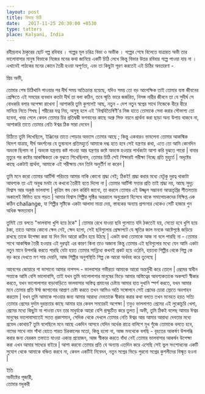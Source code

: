```yaml
---
layout: post
title: বিভার চিঠি
date:   2017-11-25 20:30:00 +0530
type: tatters
place: Kalyani, India
---
```


রবীন্দ্রনাথ ঠাকুরের ছোট গল্প রবিবার । গল্পের  মূল চরিত্র বিভা ও অভীক । গল্পের শেষে বিলেতে যাত্রারত অভী তার ভালোবাসার মানুষ বিভাকে নিজের মনের কথা জানিয়ে একটি চিঠি লেখে কিন্তু বিভার উত্তর রবিবার গল্পে পাওয়া যায় না । এখানেই পাঠকের মনের কোনে তৈরী হওয়া অপূর্ণতা, এবং তা কিছুটা পূরণ করতেই এই চিঠির অবতারণা -
<!--more-->

প্রিয় অভী,

তোমার শেষ চিঠিখানি পাওয়ার পর দীর্ঘ সময় অতিক্রান্ত হয়েছে, যদিও সময় তো বড় আপেক্ষিক তাই তোমার ব্যস্ত জীবনের প্রেক্ষিতে এই সময়ের ব্যবধান কতটা দীর্ঘ তা বলা কঠিন, তবে স্মৃতি ভারে জর্জরিত, নিসঙ্গ নারীর জীবনে তা যে সুদীর্ঘ সে বোধকরি বলার অপেক্ষা রাখেনা | আশাকরি তুমি কুশলেই আছ, নতুন  - দেশ নতুন স্বপ্নের সাথে নিজেকে ধীরে ধীরে মানিয়ে নিতে শিখছ | শরীরের যত্ন নিয়, অসুস্থ হলে এই 'বিশ্বহিতৈষিণী'র নিজ হাতে  তোমাকে সেবা করার সৌভাগ্য তো হবেনা, খবর পেলে কেবল তোমার চির প্রতিদ্বন্ধী ভগবানের কাছে অশ্রু সিক্ত নয়নে প্রার্থনা করা ছাড়া অন্য উপায় থাকবে না, আশাকরি তাতে তোমার নেতি ঈশ্বর ঠিক সারা দেবেন | 

চিঠিতে তুমি লিখেছিলে, ইঞ্জিনের তাতে পোড়ার অভ্যাস তোমার আছে ; কিন্তু একবারও ভাবলেনা তোমার আকস্মিক বিদেশ যাত্রায়, দীর্ঘ অদর্শনের যে তুষানলে প্রতিমহুর্তে আমাকে দগ্ধ হতে হবে সেই যন্ত্রণার কথা, এতে তো আমি কোনদিন অভ্যস্ত ছিলাম না | অভ্যস্ত যন্ত্রনায় কষ্ট পাওয়া আর যন্ত্রণার কষ্টে অভ্যস্ত হওয়ার পার্থক্যটা আশা করি বুঝতে পারো | বাবার মৃত্যুর পর কষ্টের আকস্মিকতা কে বুঝতে শিখেছিলাম, তোমার চিঠি  সেই শিক্ষারই পরীক্ষা নিচ্ছে প্রতি মুহুর্তে | অদৃষ্টের কাছে একটাই প্রার্থনা, আমাকে এই পরীক্ষায় যেন তিনি অনুর্তীর্ণ না করেন |

তুমি মনে করো তোমার আর্টিস্ট পরিচয়ে আমার নাকি কোনো শ্রদ্ধা নেই; ঠিকই! শ্রদ্ধা করার মধ্যে যেটুকু দুরত্ব থাকাটা আবশ্যক তা এই অবুঝ মনটা যে কখনো তৈরীই হতে দিলো না | তোমার আর্টিস্ট সত্তার প্রতি তাই শ্রদ্ধা নয়, আছে সুদৃঢ় বিশ্বাস আর অকুন্ঠ ভালবাসা | কৃত্রিম স্তব কেন করিনি জানো, তা করলে তোমার এই উজ্জ্বল সম্ভাবনা আত্মতৃপ্তির শীতলতায় অকালেই স্তিমিত হয়ে পড়ত | আমার বিশ্বাস শিল্পীর সৃষ্ঠির অন্তরালে অনুপ্রেরণা হিসেবে থাকে সমালোচকদের নিক্ষিপ্ত এক কঠিন challange, যা শিল্পীর সৃষ্টিকে একটা আলাদা মাত্রা দেয়, স্তাবকের অন্যায় প্রশংসার থেকেও সেটি হাজার গুন অধিক ক্ষমতাবান |

তুমিই তো বলতে "ভালবাসা খুশি হয়ে ঠকে" |  তোমার রেখে যাওয়া ছবি গুলোতে যদি ঠকতেই হয়, সেতো হবে খুশি হয়ে ঠকা, তাতে আমার কোনো ক্ষেদ নেই, ক্ষেদ হলো, সেই ছবিগুলোর প্রেক্ষাপটে যে স্মৃতির জাল মনকে আষ্টেপৃষ্ঠে জড়িয়ে রাখছে তাকে উপেক্ষা করা যা দিন দিন আরো কঠিন হয়ে উঠছে | একটা কথা তোমাকে আজ না বলে পারছি না - তোমার সাথে আকস্মিক তৈরী হওয়ার এই দুরত্বই এর কারণ কিনা তাও অজানা কিন্তু তোমার এই ছবিগুলোর মধ্যে যেন আমি একটা নতুন মানে উপলব্ধি করতে পারছি যেটা হয়ত তোমার সান্নিধ্যে কখনই প্রকট হয়ে ওঠেনি, হয়তবা শিল্পীর থেকে শিল্প কে বড় করে দেখতে মণ সায় দেয়নি, আজ শিল্পীর অনুপস্থিতি শিল্প কে আরো অর্থবহ করে তুলেছে |

আবেগের জোয়ারে গা ভাসানো আমার নাপসন্দ - ভালবাসার গভীরতা আমাকে আরো অন্তর্মুখী করে তোলে | প্রেমের স্বাধীন সত্তাকে আমি বেশি ভালোবাসি, তাই যখন তুমি ভালোলাগার মানুষের ভিড়ে আমার অস্তিত্বের আবশ্যকতাকে অকপটে স্বীকার করতে, যখন ভালোলাগার বাড়াবাড়িতে ভালবাসার অস্তিত্ব প্রমানের চেষ্টায় আমার হাত দুখানি স্পর্শ করতে, যখন আমার মনে তোমার প্রতি ঈর্ষা জাগানোর আপ্রাণ চেষ্টা করতে তখন আমিও অতি সঙ্গোপনে সেই প্রেমের চোরা স্রোতে অবগাহন করতাম | যখন তুমি আমাকে পাওয়ার জন্য আমার আরাধ্য দেবতাকে স্বীকার করার কথা বলতে  তখন মনেহত হয়ত সত্যি তোমার প্রেমের দুর্দাম দুরন্ততার কাছে আমার হার কেবল সময়েরই অপেক্ষা | তবুও ভাললাগত প্রেমের এই লুকোচুরি খেলা, প্রেমের মধ্যে কিছুটা না পাওয়া যেন তার মাধুর্যকে আরো বেশি প্রস্ফুটিত করে তুলত | অভী, তুমি ঠিকই বলেছ আমার ঈশ্বর মানুষের ভালোবাসাতেই সতত প্রকাশমান, সেদিক থেকে দেখলে তোমার নেতি ঈশ্বর আর আমার আরাধ্য দেবতার মধ্যে প্রভেদ কোথায়?  তুমি বলেছিলে মনে আছে একদিন আসবে যেদিন অর্ধেক রাত্রে বালিশে মুখ গুঁজে তোমাকে বলতে হবে, নামের সাথে নাম গাঁথা হোতে পারত চিরকালের মতো, কিন্তু হলো না, আজ মনথেকে বলছি - বৃহতের আকর্ষণ উপলব্ধি করার জন্য যেরকম তফাতে যাওয়া একান্ত প্রয়োজন, আজ স্বীকার করতে বাঁধা নেই তোমার ভালবাসার আকর্ষন উপেক্ষা করা  এখন আমার সাধ্যের বাইরে | আশা করবো তোমার প্রতি যে অন্যায় এতদিন করে এসেছি সেই ভুল সংশোধনের একটি সুযোগ থেকে আমাকে বঞ্চিত করবে না, কেবল একটিই নিবেদন, নতুন সপ্নের ভিড়ে পুরনো সপ্নের কুশলীদের বিস্মৃত হওনা |

ইতি <br>
অভীষ্টের পূজারী,<br>
তোমার মধুকরী <br>
